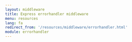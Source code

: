 ```yaml
---
layout: middleware
title: Express errorhandler middleware
menu: resources
lang: fa
redirect_from: '/resources/middleware/errorhandler.html'
module: errorhandler
---
```

